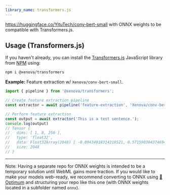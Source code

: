 ```yaml
---
library_name: transformers.js
---
```


https://huggingface.co/YituTech/conv-bert-small with ONNX weights to be compatible with Transformers.js.

## Usage (Transformers.js)

If you haven't already, you can install the [Transformers.js](https://huggingface.co/docs/transformers.js) JavaScript library from [NPM](https://www.npmjs.com/package/@xenova/transformers) using:
```bash
npm i @xenova/transformers
```

**Example:** Feature extraction w/ `Xenova/conv-bert-small`.

```javascript
import { pipeline } from '@xenova/transformers';

// Create feature extraction pipeline
const extractor = await pipeline('feature-extraction', 'Xenova/conv-bert-small');

// Perform feature extraction
const output = await extractor('This is a test sentence.');
console.log(output)
// Tensor {
//   dims: [ 1, 8, 256 ],
//   type: 'float32',
//   data: Float32Array(2048) [ -0.09434918314218521, 0.5715903043746948, ... ],
//   size: 2048
// }
```

---


Note: Having a separate repo for ONNX weights is intended to be a temporary solution until WebML gains more traction. If you would like to make your models web-ready, we recommend converting to ONNX using [🤗 Optimum](https://huggingface.co/docs/optimum/index) and structuring your repo like this one (with ONNX weights located in a subfolder named `onnx`).